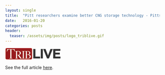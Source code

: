 ```yaml
---
layout: single
title:  "Pitt researchers examine better CNG storage technology - Pittsburgh TribLive"
date:   2016-01-20
categories: posts
header:
  teaser: /assets/img/posts/logo_triblive.gif
---
```

![trib_live](/assets/img/posts/logo_triblive.gif)

See the full article [here](http://triblive.com/business/headlines/9830770-74/gas-storage-heat#axzz3xv4p8YOC).
